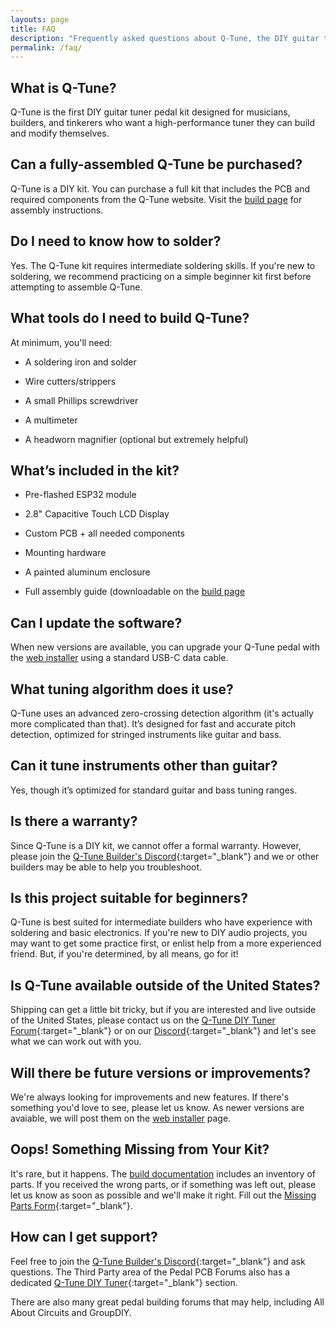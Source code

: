 ```yaml
---
layouts: page
title: FAQ
description: "Frequently asked questions about Q-Tune, the DIY guitar tuner pedal kit. Learn about availability, assembly, required skills, supported instruments, software updates, and support options."
permalink: /faq/
---
```


## What is Q-Tune?

Q-Tune is the first DIY guitar tuner pedal kit designed for musicians, builders, and tinkerers who want a high-performance tuner they can build and modify themselves.

## Can a fully-assembled Q-Tune be purchased?

Q-Tune is a DIY kit. You can purchase a full kit that includes the PCB and required components from the Q-Tune website. Visit the [build page](/build) for assembly instructions.

## Do I need to know how to solder?

Yes. The Q-Tune kit requires intermediate soldering skills. If you're new to soldering, we recommend practicing on a simple beginner kit first before attempting to assemble Q-Tune.

## What tools do I need to build Q-Tune?

At minimum, you'll need:

- A soldering iron and solder

- Wire cutters/strippers

- A small Phillips screwdriver

- A multimeter

- A headworn magnifier (optional but extremely helpful)

## What’s included in the kit?

- Pre-flashed ESP32 module

- 2.8" Capacitive Touch LCD Display

- Custom PCB + all needed components

- Mounting hardware

- A painted aluminum enclosure

- Full assembly guide (downloadable on the [build page](/build)

## Can I update the software?

When new versions are available, you can upgrade your Q-Tune pedal with the [web installer](/install) using a standard USB-C data cable.

## What tuning algorithm does it use?

Q-Tune uses an advanced zero-crossing detection algorithm (it's actually more complicated than that). It’s designed for fast and accurate pitch detection, optimized for stringed instruments like guitar and bass.

## Can it tune instruments other than guitar?

Yes, though it’s optimized for standard guitar and bass tuning ranges.

## Is there a warranty?

Since Q-Tune is a DIY kit, we cannot offer a formal warranty. However, please join the [Q-Tune Builder's Discord](https://discord.gg/evtjkEj9GX){:target="_blank"} and we or other builders may be able to help you troubleshoot.

## Is this project suitable for beginners?

Q-Tune is best suited for intermediate builders who have experience with soldering and basic electronics. If you're new to DIY audio projects, you may want to get some practice first, or enlist help from a more experienced friend. But, if you're determined, by all means, go for it!

## Is Q-Tune available outside of the United States?

Shipping can get a little bit tricky, but if you are interested and live outside of the United States, please contact us on the [Q-Tune DIY Tuner Forum](https://forum.pedalpcb.com/forums/qtune/){:target="_blank"} or on our [Discord](https://discord.gg/evtjkEj9GX){:target="_blank"} and let's see what we can work out with you.

## Will there be future versions or improvements?

We're always looking for improvements and new features. If there's something you'd love to see, please let us know. As newer versions are avaiable, we will post them on the [web installer](/install) page.

## Oops! Something Missing from Your Kit?

It's rare, but it happens. The [build documentation](/build) includes an inventory of parts. If you received the wrong parts, or if something was left out, please let us know as soon as possible and we'll make it right. Fill out the [Missing Parts Form](/missing-parts){:target="_blank"}.

## How can I get support?

Feel free to join the [Q-Tune Builder's Discord](https://discord.gg/evtjkEj9GX){:target="_blank"} and ask questions. The Third Party area of the Pedal PCB Forums also has a dedicated [Q-Tune DIY Tuner](https://forum.pedalpcb.com/forums/qtune/){:target="_blank"} section.

There are also many great pedal building forums that may help, including All About Circuits and GroupDIY.
